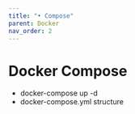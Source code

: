 ```yaml
---
title: "• Compose"
parent: Docker
nav_order: 2
---
```


# Docker Compose

- docker-compose up -d
- docker-compose.yml structure
